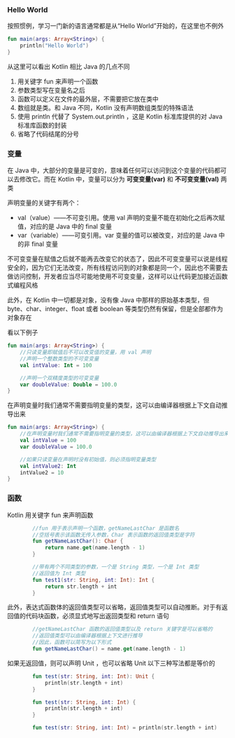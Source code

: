 ### Hello World

按照惯例，学习一门新的语言通常都是从“Hello World”开始的，在这里也不例外

```kotlin
fun main(args: Array<String>) {
    println("Hello World")
}
```

从这里可以看出 Kotlin 相比 Java 的几点不同

1. 用关键字 fun 来声明一个函数
2. 参数类型写在变量名之后
3. 函数可以定义在文件的最外层，不需要把它放在类中
4. 数组就是类。和 Java 不同，Kotlin 没有声明数组类型的特殊语法
5. 使用 println 代替了 System.out.println ，这是 Kotlin 标准库提供的对 Java 标准库函数的封装
6. 省略了代码结尾的分号

### 变量

在 Java 中，大部分的变量是可变的，意味着任何可以访问到这个变量的代码都可以去修改它。而在 Kotlin 中，变量可以分为 **可变变量(var)** 和 **不可变变量(val)** 两类

声明变量的关键字有两个：

- val（value）——不可变引用。使用 val 声明的变量不能在初始化之后再次赋值，对应的是 Java 中的 final 变量
- var（variable）——可变引用。var 变量的值可以被改变，对应的是 Java 中的非 final 变量

不可变变量在赋值之后就不能再去改变它的状态了，因此不可变变量可以说是线程安全的，因为它们无法改变，所有线程访问到的对象都是同一个，因此也不需要去做访问控制，开发者应当尽可能地使用不可变变量，这样可以让代码更加接近函数式编程风格

此外，在 Kotlin 中一切都是对象，没有像 Java 中那样的原始基本类型，但 byte、char、integer、float 或者 boolean 等类型仍然有保留，但是全部都作为对象存在

看以下例子
```kotlin
fun main(args: Array<String>) {
    //只读变量即赋值后不可以改变值的变量，用 val 声明
    //声明一个整数类型的不可变变量
    val intValue: Int = 100

    //声明一个双精度类型的可变变量
    var doubleValue: Double = 100.0
}
```
在声明变量时我们通常不需要指明变量的类型，这可以由编译器根据上下文自动推导出来

```kotlin
fun main(args: Array<String>) {
    //在声明变量时我们通常不需要指明变量的类型，这可以由编译器根据上下文自动推导出来
    val intValue = 100
    var doubleValue = 100.0

    //如果只读变量在声明时没有初始值，则必须指明变量类型
    val intValue2: Int
    intValue2 = 10
}
```
### 函数
Kotlin 用关键字 fun 来声明函数

```kotlin
        //fun 用于表示声明一个函数，getNameLastChar 是函数名
        //空括号表示该函数无传入参数，Char 表示函数的返回值类型是字符
        fun getNameLastChar(): Char {
            return name.get(name.length - 1)
        }
```
```kotlin
        //带有两个不同类型的参数，一个是 String 类型，一个是 Int 类型
        //返回值为 Int 类型
        fun test1(str: String, int: Int): Int {
            return str.length + int
        }
```
此外，表达式函数体的返回值类型可以省略，返回值类型可以自动推断。对于有返回值的代码块函数，必须显式地写出返回类型和 return 语句
```kotlin
        //getNameLastChar 函数的返回值类型以及 return 关键字是可以省略的
        //返回值类型可以由编译器根据上下文进行推导
        //因此，函数可以简写为以下形式
        fun getNameLastChar() = name.get(name.length - 1)
```
如果无返回值，则可以声明 Unit ，也可以省略 Unit
以下三种写法都是等价的

```kotlin
        fun test(str: String, int: Int): Unit {
            println(str.length + int)
        }

        fun test(str: String, int: Int) {
            println(str.length + int)
        }

        fun test(str: String, int: Int) = println(str.length + int)

```
